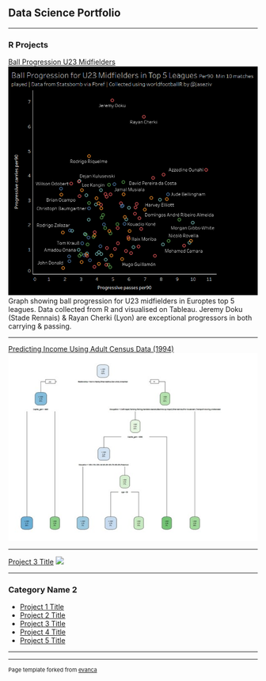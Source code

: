 ## Data Science Portfolio

---

### R Projects 

[Ball Progression U23 Midfielders](https://github.com/HabibGalayr/BallProg_R.git)
<img src="images/BallProg_R.png?raw=true"/>
Graph showing ball progression for U23 midfielders in Europtes top 5 leagues. Data collected from R and visualised on Tableau. Jeremy Doku (Stade Rennais) & Rayan Cherki (Lyon) are exceptional progressors in both carrying & passing. 

---
[Predicting Income Using Adult Census Data (1994)](https://github.com/HabibGalayr/Income-Census-Predict.git)
<img src="images/Dtree_income.jpg?raw=true"/>

---
[Project 3 Title](http://example.com/)
<img src="images/dummy_thumbnail.jpg?raw=true"/>

---

### Category Name 2

- [Project 1 Title](http://example.com/)
- [Project 2 Title](http://example.com/)
- [Project 3 Title](http://example.com/)
- [Project 4 Title](http://example.com/)
- [Project 5 Title](http://example.com/)

---




---
<p style="font-size:11px">Page template forked from <a href="https://github.com/evanca/quick-portfolio">evanca</a></p>
<!-- Remove above link if you don't want to attibute -->
